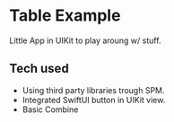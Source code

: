 #  Table Example

Little App in UIKit to play aroung w/ stuff.

## Tech used

- Using third party libraries trough SPM.
- Integrated SwiftUI button in UIKit view.
- Basic Combine
